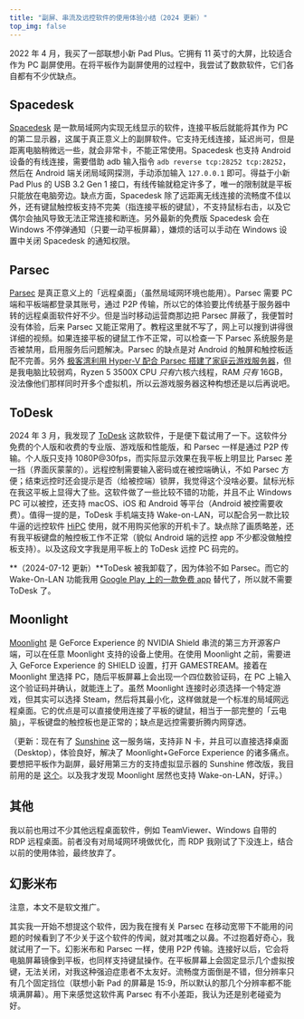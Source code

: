 ```yaml
---
title: "副屏、串流及远控软件的使用体验小结（2024 更新）"
top_img: false
---
```

2022 年 4 月，我买了一部联想小新 Pad Plus。它拥有 11 英寸的大屏，比较适合作为 PC 副屏使用。在将平板作为副屏使用的过程中，我尝试了数款软件，它们各自都有不少优缺点。

## Spacedesk
[Spacedesk](https://www.spacedesk.net) 是一款局域网内实现无线显示的软件，连接平板后就能将其作为 PC 的第二显示器，这属于真正意义上的副屏软件。它支持无线连接，延迟尚可，但是距离电脑稍微远一些，就会非常卡，不能正常使用。Spacedesk 也支持 Android 设备的有线连接，需要借助 adb 输入指令 `adb reverse tcp:28252 tcp:28252`，然后在 Android 端关闭局域网探测，手动添加输入 `127.0.0.1` 即可。得益于小新 Pad Plus 的 USB 3.2 Gen 1 接口，有线传输就稳定许多了，唯一的限制就是平板只能放在电脑旁边。缺点方面，Spacedesk 除了远距离无线连接的流畅度不佳以外，还有键鼠触控板支持不完美（指连接平板的键鼠），不支持鼠标右击，以及它偶尔会抽风导致无法正常连接和断连。另外最新的免费版 Spacedesk 会在 Windows 不停弹通知（只要一动平板屏幕），嫌烦的话可以手动在 Windows 设置中关闭 Spacedesk 的通知权限。

## Parsec
[Parsec](https://parsec.app/) 是真正意义上的「远程桌面」（虽然局域网环境也能用）。Parsec 需要 PC 端和平板端都登录其账号，通过 P2P 传输，所以它的体验要比传统基于服务器中转的远程桌面软件好不少。但是当时移动运营商那边把 Parsec 屏蔽了，我便暂时没有体验，后来 Parsec 又能正常用了。教程这里就不写了，网上可以搜到讲得很详细的视频。如果连接平板的键鼠工作不正常，可以检查一下 Parsec 系统服务是否被禁用，启用服务后问题解决。Parsec 的缺点是对 Android 的触屏和触控板适配不完善。另外 [极客湾利用 Hyper-V 配合 Parsec 搭建了家庭云游戏服务器](https://www.bilibili.com/video/BV1Ad4y1S7Aw)，但是我电脑比较弱鸡，Ryzen 5 3500X CPU *只有*六核六线程，RAM *只有* 16GB，没法像他们那样同时开多个虚拟机，所以云游戏服务器这种构想还是以后再说吧。

## ToDesk
2024 年 3 月，我发现了 [ToDesk](https://www.todesk.com/) 这款软件，于是便下载试用了一下。这软件分免费的个人版和收费的专业版、游戏版和性能版，和 Parsec 一样是通过 P2P 传输。个人版只支持 1080P@30fps，而实际显示效果在我平板上明显比 Parsec 差一挡（界面灰蒙蒙的）。远程控制需要输入密码或在被控端确认，不如 Parsec 方便；结束远控时还会提示是否（给被控端）锁屏，我觉得这个没啥必要。鼠标光标在我这平板上显得大了些。这软件做了一些比较不错的功能，并且不止 Windows PC 可以被控，还支持 macOS、iOS 和 Android 等平台（Android 被控需要收费）。值得一提的是，ToDesk 手机端支持 Wake-on-LAN，可以配合另一款比较牛逼的远控软件 [HiPC](https://hipc.cn/) 使用，就不用购买他家的开机卡了。缺点除了画质略差，还有我平板键盘的触控板工作不正常（貌似 Android 端的远控 app 不少都没做触控板支持）。以及这段文字我是用平板上的 ToDesk 远控 PC 码完的。

**（2024-07-12 更新）**ToDesk 被我卸载了，因为体验不如 Parsec。而它的 Wake-On-LAN 功能我用 [Google Play 上的一款免费 app](https://play.google.com/store/apps/details?id=co.uk.mrwebb.wakeonlan) 替代了，所以就不需要 ToDesk 了。

## Moonlight
[Moonlight](https://moonlight-stream.org/) 是 GeForce Experience 的 NVIDIA Shield 串流的第三方开源客户端，可以在任意 Moonlight 支持的设备上使用。在使用 Moonlight 之前，需要进入 GeForce Experience 的 SHIELD 设置，打开 GAMESTREAM。接着在 Moonlight 里选择 PC，随后平板屏幕上会出现一个四位数验证码，在 PC 上输入这个验证码并确认，就能连上了。虽然 Moonlight 连接时必须选择一个特定游戏，但其实可以选择 Steam，然后将其最小化，这样做就是一个标准的局域网远程桌面。它的优点是可以直接使用连接了平板的键鼠，相当于一部完整的「云电脑」，平板键盘的触控板也是正常的；缺点是远控需要折腾内网穿透。

（更新：现在有了 [Sunshine](https://github.com/LizardByte/Sunshine) 这一服务端，支持非 N 卡，并且可以直接选择桌面（Desktop），体验良好，解决了 Moonlight+GeForce Experience 的诸多痛点。要想把平板作为副屏，最好用第三方的支持虚拟显示器的 Sunshine 修改版，我目前用的是 [这个](https://github.com/qiin2333/Sunshine-Foundation)。以及我才发现 Moonlight 居然也支持 Wake-on-LAN，好评。）

## 其他
我以前也用过不少其他远程桌面软件，例如 TeamViewer、Windows 自带的 RDP 远程桌面。前者没有对局域网环境做优化，而 RDP 我刚试了下没连上，结合以前的使用体验，最终放弃了。

## 幻影米布
注意，本文不是软文推广。

其实我一开始不想提这个软件，因为我在搜有关 Parsec 在移动宽带下不能用的问题的时候看到了不少关于这个软件的传闻，就对其嗤之以鼻。不过抱着好奇心，我就试用了一下。幻影米布和 Parsec 一样，使用 P2P 传输。连接好以后，它会将电脑屏幕镜像到平板，也同样支持键鼠操作。在平板屏幕上会固定显示几个虚拟按键，无法关闭，对我这种强迫症患者不太友好。流畅度方面倒是不错，但分辨率只有几个固定挡位（联想小新 Pad 的屏幕是 15:9，所以默认的那几个分辨率都不能填满屏幕）。用下来感觉这软件离 Parsec 有不小差距，我认为还是别老碰瓷为好。

